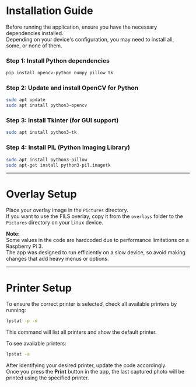 # Installation Guide

Before running the application, ensure you have the necessary dependencies installed.  
Depending on your device's configuration, you may need to install all, some, or none of them.

### Step 1: Install Python dependencies
```sh
pip install opencv-python numpy pillow tk
```

### Step 2: Update and install OpenCV for Python
```sh
sudo apt update
sudo apt install python3-opencv
```

### Step 3: Install Tkinter (for GUI support)
```sh
sudo apt install python3-tk
```

### Step 4: Install PIL (Python Imaging Library)  
```sh
sudo apt install python3-pillow
sudo apt-get install python3-pil.imagetk
```

---

# Overlay Setup

Place your overlay image in the `Pictures` directory.  
If you want to use the FILS overlay, copy it from the `overlays` folder to the `Pictures` directory on your Linux device.

**Note:**  
Some values in the code are hardcoded due to performance limitations on a Raspberry Pi 3.  
The app was designed to run efficiently on a slow device, so avoid making changes that add heavy menus or options.

---

# Printer Setup

To ensure the correct printer is selected, check all available printers by running:  
```sh
lpstat -p -d
```
This command will list all printers and show the default printer.  

To see available printers:  
```sh
lpstat -a
```
After identifying your desired printer, update the code accordingly.  
Once you press the **Print** button in the app, the last captured photo will be printed using the specified printer.


